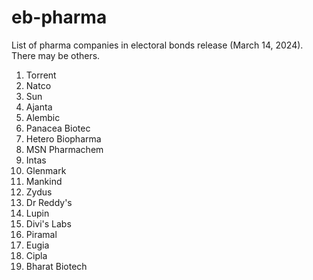 # eb-pharma

List of pharma companies in electoral bonds release (March 14, 2024). There may be others.

1. Torrent
2. Natco
3. Sun
4. Ajanta
5. Alembic
6. Panacea Biotec
7. Hetero Biopharma
8. MSN Pharmachem
9. Intas
10. Glenmark
11. Mankind
12. Zydus
13. Dr Reddy's
14. Lupin
15. Divi's Labs
16. Piramal
17. Eugia
18. Cipla
19. Bharat Biotech
